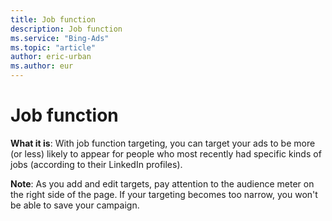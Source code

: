 ```yaml
---
title: Job function
description: Job function
ms.service: "Bing-Ads"
ms.topic: "article"
author: eric-urban
ms.author: eur
---
```


# Job function

**What it is**: With job function targeting, you can target your ads to be more (or less) likely to appear for people who most recently had specific kinds of jobs (according to their LinkedIn profiles).

**Note**: As you add and edit targets, pay attention to the audience meter on the right side of the page. If your targeting becomes too narrow, you won't be able to save your campaign.


